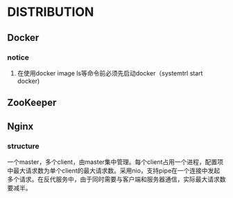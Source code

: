 # DISTRIBUTION
## Docker
### notice
1. 在使用docker image ls等命令前必须先启动docker（systemtrl start docker)
## ZooKeeper
## Nginx
### structure
一个master，多个client，由master集中管理。每个client占用一个进程，配置项中最大请求数为单个client的最大请求数。采用nio，支持pipe在一个连接中发起多个请求。在反代服务中，由于同时需要与客户端和服务器通信，实际最大请求数要减半。

